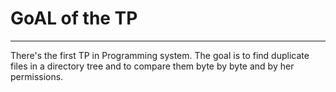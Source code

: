 # GoAL of the TP
***
There's the first TP in Programming system.
The goal is to find duplicate files in a directory tree and to compare them byte by byte and by her permissions.